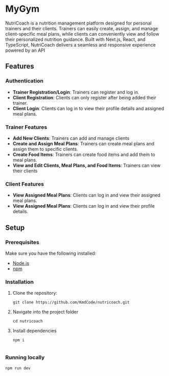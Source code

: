 # MyGym

NutriCoach is a nutrition management platform designed for personal trainers and their clients. Trainers can easily create, assign, and manage client-specific meal plans, while clients can conveniently view and follow their personalized nutrition guidance. Built with Next.js, React, and TypeScript, NutriCoach delivers a seamless and responsive experience powered by an API

## Features

### Authentication
- **Trainer Registration/Login**: Trainers can register and log in.
- **Client Registration**: Clients can only register after being added their trainer.
- **Client Login**: Clients can log in to view their profile details and assigned meal plans.

### Trainer Features
- **Add New Clients**: Trainers can add and manage clients
- **Create and Assign Meal Plans**: Trainers can create meal plans and assign them to specific clients.
- **Create Food Items**: Trainers can create food items and add them to meal plans.
- **View and Edit Clients, Meal Plans, and Food Items**: Trainers can view their clients

### Client Features
- **View Assigned Meal Plans**: Clients can log in and view their assigned meal plans.
- **View Assigned Meal Plans**: Clients can log in and view their profile details.

## Setup

### Prerequisites

Make sure you have the following installed:

- [Node.js](https://nodejs.org/)
- [npm](https://www.npmjs.com/)

### Installation

1. Clone the repository:

   ```From your terminal, run:
   git clone https://github.com/KmdCode/nutricoach.git

2. Navigate into the project folder

   ```From your terminal, run:
   cd nutricoach

3. Install dependencies

   ```From your terminal, run:
   npm i


### Running locally

   ```From your terminal, run:
   npm run dev